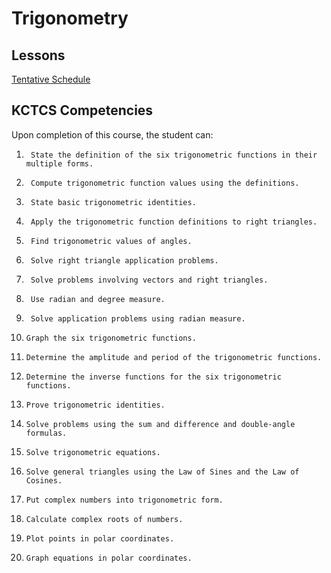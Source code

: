 # Trigonometry

## Lessons
[Tentative Schedule](./MAT_155-00-Tentative_Schedule.docx)

## KCTCS Competencies
Upon completion of this course, the student can:
1.    	State the definition of the six trigonometric functions in their multiple forms.
2.    	Compute trigonometric function values using the definitions.
3.    	State basic trigonometric identities.
4.    	Apply the trigonometric function definitions to right triangles.
5.    	Find trigonometric values of angles.
6.    	Solve right triangle application problems.
7.    	Solve problems involving vectors and right triangles.
8.    	Use radian and degree measure.
9.    	Solve application problems using radian measure.
10.  	Graph the six trigonometric functions.
11.  	Determine the amplitude and period of the trigonometric functions.
12.  	Determine the inverse functions for the six trigonometric functions.
13.  	Prove trigonometric identities.
14.  	Solve problems using the sum and difference and double-angle formulas.
15.  	Solve trigonometric equations.
16.  	Solve general triangles using the Law of Sines and the Law of Cosines.
17.  	Put complex numbers into trigonometric form.
18.  	Calculate complex roots of numbers.
19.  	Plot points in polar coordinates.
20.  	Graph equations in polar coordinates.
